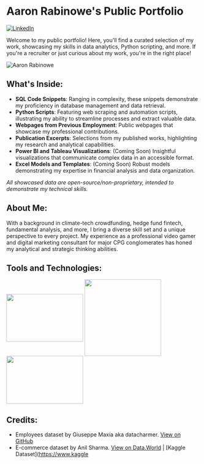 # Aaron Rabinowe's Public Portfolio 

[![LinkedIn](https://img.shields.io/badge/LinkedIn-Aaron_Rabinowe-blue?style=flat-square&logo=linkedin)](https://www.linkedin.com/in/arabinowe/)

Welcome to my public portfolio! Here, you'll find a curated selection of my work, showcasing my skills in data analytics, Python scripting, and more. If you're a recruiter or just curious about my work, you're in the right place!

![Aaron Rabinowe](https://user-images.githubusercontent.com/29517585/211059284-e9ce08ad-d1c1-4fad-844f-724ea9b62add.jpg)

## What's Inside:

- **SQL Code Snippets**: Ranging in complexity, these snippets demonstrate my proficiency in database management and data retrieval.
- **Python Scripts**: Featuring web scraping and automation scripts, illustrating my ability to streamline processes and extract valuable data.
- **Webpages from Previous Employment**: Public webpages that showcase my professional contributions.
- **Publication Excerpts**: Selections from my published works, highlighting my research and analytical capabilities.
- **Power BI and Tableau Visualizations**: (Coming Soon) Insightful visualizations that communicate complex data in an accessible format.
- **Excel Models and Templates**: (Coming Soon) Robust models demonstrating my expertise in financial analysis and data organization.

*All showcased data are open-source/non-proprietary, intended to demonstrate my technical skills.*

## About Me:

With a background in climate-tech crowdfunding, hedge fund fintech, fundamental analysis, and more, I bring a diverse skill set and a unique perspective to every project. My experience as a professional video gamer and digital marketing consultant for major CPG conglomerates has honed my analytical and strategic thinking abilities.

## Tools and Technologies:

<a href="url"><img src="https://i0.wp.com/learn.onemonth.com/wp-content/uploads/2019/07/image2-1.png?w=600&ssl=1" align="center" height="125" width="200"></a>
<a href="url"><img src="https://logodownload.org/wp-content/uploads/2019/10/python-logo-0.png" align="center" height="200" width="200"></a>
<a href="url"><img src="https://logos-world.net/wp-content/uploads/2021/10/Tableau-Logo-700x394.png" align="center" height="125" width="200"></a>

## Credits:

- Employees dataset by Giuseppe Maxia aka datacharmer. [View on GitHub](https://github.com/datacharmer/test_db)
- E-commerce dataset by Anil Sharma. [View on Data.World](https://data.world/anilsharma87) | [Kaggle Dataset](https://www.kaggle
